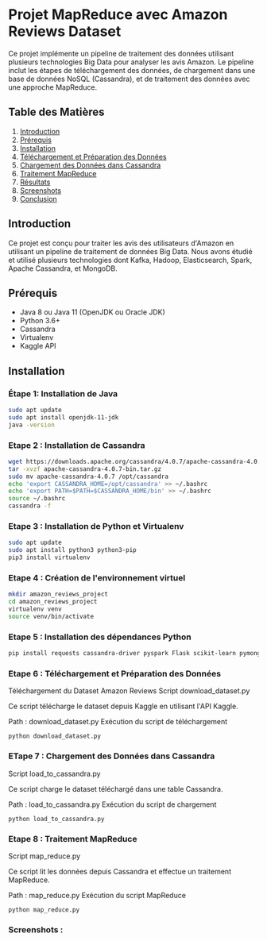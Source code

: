 # Projet MapReduce avec Amazon Reviews Dataset

Ce projet implémente un pipeline de traitement des données utilisant plusieurs technologies Big Data pour analyser les avis Amazon. Le pipeline inclut les étapes de téléchargement des données, de chargement dans une base de données NoSQL (Cassandra), et de traitement des données avec une approche MapReduce.

## Table des Matières

1. [Introduction](#introduction)
2. [Prérequis](#prérequis)
3. [Installation](#installation)
4. [Téléchargement et Préparation des Données](#téléchargement-et-préparation-des-données)
5. [Chargement des Données dans Cassandra](#chargement-des-données-dans-cassandra)
6. [Traitement MapReduce](#traitement-mapreduce)
7. [Résultats](#résultats)
8. [Screenshots](#screenshots)
9. [Conclusion](#conclusion)

## Introduction

Ce projet est conçu pour traiter les avis des utilisateurs d'Amazon en utilisant un pipeline de traitement de données Big Data. Nous avons étudié et utilisé plusieurs technologies dont Kafka, Hadoop, Elasticsearch, Spark, Apache Cassandra, et MongoDB.

## Prérequis

- Java 8 ou Java 11 (OpenJDK ou Oracle JDK)
- Python 3.6+
- Cassandra
- Virtualenv
- Kaggle API

## Installation

### Étape 1: Installation de Java

```bash
sudo apt update
sudo apt install openjdk-11-jdk
java -version
```

### Etape 2 : Installation de Cassandra
```bash
wget https://downloads.apache.org/cassandra/4.0.7/apache-cassandra-4.0.7-bin.tar.gz
tar -xvzf apache-cassandra-4.0.7-bin.tar.gz
sudo mv apache-cassandra-4.0.7 /opt/cassandra
echo 'export CASSANDRA_HOME=/opt/cassandra' >> ~/.bashrc
echo 'export PATH=$PATH=$CASSANDRA_HOME/bin' >> ~/.bashrc
source ~/.bashrc
cassandra -f
```
### Etape 3 :  Installation de Python et Virtualenv
```bash
sudo apt update
sudo apt install python3 python3-pip
pip3 install virtualenv
```
### Etape 4 :  Création de l'environnement virtuel
```bash
mkdir amazon_reviews_project
cd amazon_reviews_project
virtualenv venv
source venv/bin/activate
```

### Etape 5 :  Installation des dépendances Python
```bash
pip install requests cassandra-driver pyspark Flask scikit-learn pymongo kaggle
```

### Etape 6 : Téléchargement et Préparation des Données
Téléchargement du Dataset Amazon Reviews
Script download_dataset.py

Ce script télécharge le dataset depuis Kaggle en utilisant l'API Kaggle.

Path : download_dataset.py
Exécution du script de téléchargement

```
python download_dataset.py
```

### ETape 7 : Chargement des Données dans Cassandra
Script load_to_cassandra.py

Ce script charge le dataset téléchargé dans une table Cassandra.

Path : load_to_cassandra.py
Exécution du script de chargement

```
python load_to_cassandra.py
```

### Etape 8 : Traitement MapReduce
Script map_reduce.py

Ce script lit les données depuis Cassandra et effectue un traitement MapReduce.

Path : map_reduce.py
Exécution du script MapReduce
```
python map_reduce.py
```

### Screenshots : 
